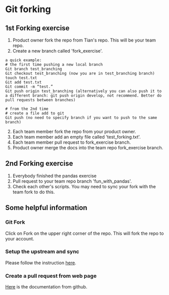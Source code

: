 # Git forking
## 1st Forking exercise 
1. Product owner fork the repo from Tian's repo. This will be your team repo.
2. Create a new branch called 'fork_exercise'.
```
a quick example:
# the first time pushing a new local branch
Git branch test_branching
Git checkout test_branching (now you are in test_branching branch)
touch test.txt
Git add test.txt
Git commit -m “test.”
Git push origin test_branching (alternatively you can also push it to a different branch: git push origin develop, not recommend. Better do pull requests between branches)

# from the 2nd time
# create a file add to git
Git push (no need to specify branch if you want to push to the same branch)
```
2. Each team member fork the repo from your product owner.
3. Each team member add an empty file called 'test_forking.txt'.
4. Each team member pull request to fork_exercise branch.
5. Product owner merge the docs into the team repo fork_exercise branch.

## 2nd Forking exercise
1. Everybody finished the pandas exercise 
2. Pull request to your team repo branch 'fun_with_pandas'. 
2. Check each other's scripts. You may need to sync your fork with the team fork to do this.

## Some helpful information
### Git Fork
Click on Fork on the upper right corner of the repo. This will fork the repo to your account.

### Setup the upstream and sync
Please follow the instruction [here](https://help.github.com/articles/syncing-a-fork/).
### Create a pull request from web page
[Here](https://help.github.com/articles/creating-a-pull-request/) is the documentation from github.


